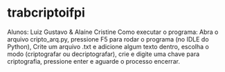 # trabcriptoifpi
Alunos: Luiz Gustavo & Alaíne Cristine
Como executar o programa: Abra o arquivo cripto_arq.py, pressione F5 para rodar o programa (no IDLE do Python), Crite um arquivo .txt e adicione algum texto dentro, escolha o modo (criptografar ou decriptografar),  crie e digite uma chave para criptografia, pressione enter e aguarde o processo encerrar.
